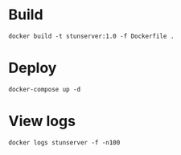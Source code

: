 # Build
```
docker build -t stunserver:1.0 -f Dockerfile .
```

# Deploy
```
docker-compose up -d
```

# View logs
```
docker logs stunserver -f -n100
```
